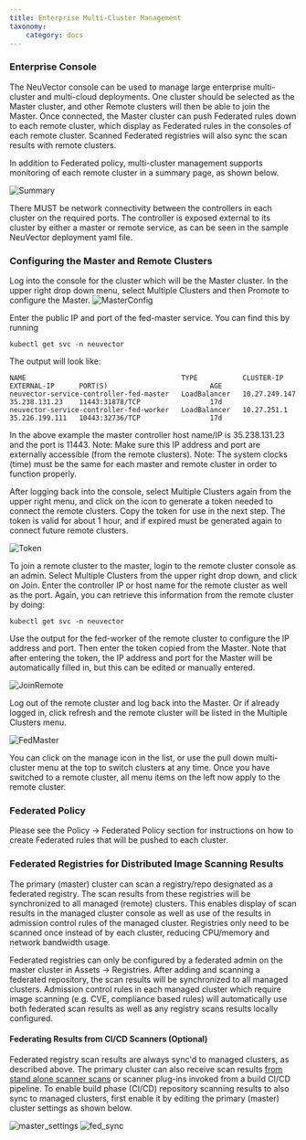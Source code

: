 ```yaml
---
title: Enterprise Multi-Cluster Management
taxonomy:
    category: docs
---
```


### Enterprise Console
The NeuVector console can be used to manage large enterprise multi-cluster and multi-cloud deployments. One cluster should be selected as the Master cluster, and other Remote clusters will then be able to join the Master. Once connected, the Master cluster can push Federated rules down to each remote cluster, which display as Federated rules in the consoles of each remote cluster. Scanned Federated registries will also sync the scan results with remote clusters.

In addition to Federated policy, multi-cluster management supports monitoring of each remote cluster in a summary page, as shown below.

![Summary](/img/04.navigation/02.multicluster/multicluster_summary.png)

There MUST be network connectivity between the controllers in each cluster on the required ports. The controller is exposed external to its cluster by either a master or remote service, as can be seen in the sample NeuVector deployment yaml file.


### Configuring the Master and Remote Clusters

Log into the console for the cluster which will be the Master cluster. In the upper right drop down menu, select Multiple Clusters and then Promote to configure the Master.
![MasterConfig](/img/04.navigation/02.multicluster/master1.png)

Enter the public IP and port of the fed-master service. You can find this by running
```
kubectl get svc -n neuvector
```
The output will look like:
```
NAME                                      TYPE           CLUSTER-IP      EXTERNAL-IP      PORT(S)                         AGE
neuvector-service-controller-fed-master   LoadBalancer   10.27.249.147   35.238.131.23    11443:31878/TCP                 17d
neuvector-service-controller-fed-worker   LoadBalancer   10.27.251.1     35.226.199.111   10443:32736/TCP                 17d
```

In the above example the master controller host name/IP is 35.238.131.23 and the port is 11443. Note: Make sure this IP address and port are externally accessible (from the remote clusters). Note: The system clocks (time) must be the same for each master and remote cluster in order to function properly.

After logging back into the console, select Multiple Clusters again from the upper right menu, and click on the icon to generate a token needed to connect the remote clusters. Copy the token for use in the next step. The token is valid for about 1 hour, and if expired must be generated again to connect future remote clusters.

![Token](/img/04.navigation/02.multicluster/master_token.png)

To join a remote cluster to the master, login to the remote cluster console as an admin. Select Multiple Clusters from the upper right drop down, and click on Join. Enter the controller IP or host name for the remote cluster as well as the port. Again, you can retrieve this information from the remote cluster by doing:
```
kubectl get svc -n neuvector
```
Use the output for the fed-worker of the remote cluster to configure the IP address and port. Then enter the token copied from the Master. Note that after entering the token, the IP address and port for the Master will be automatically filled in, but this can be edited or manually entered.

![JoinRemote](/img/04.navigation/02.multicluster/join_remote.png)

Log out of the remote cluster and log back into the Master. Or if already logged in, click refresh and the remote cluster will be listed in the Multiple Clusters menu.

![FedMaster](/img/04.navigation/02.multicluster/fed_master_list.png)

You can click on the manage icon in the list, or use the pull down multi-cluster menu at the top to switch clusters at any time. Once you have switched to a remote cluster, all menu items on the left now apply to the remote cluster.

### Federated Policy

Please see the Policy -> Federated Policy section for instructions on how to create Federated rules that will be pushed to each cluster.

### Federated Registries for Distributed Image Scanning Results
The primary (master) cluster can scan a registry/repo designated as a federated registry. The scan results from these registries will be synchronized to all managed (remote) clusters. This enables display of scan results in the managed cluster console as well as use of the results in admission control rules of the managed cluster. Registries only need to be scanned once instead of by each cluster, reducing CPU/memory and network bandwidth usage.

Federated registries can only be configured by a federated admin on the master cluster in Assets -> Registries. After adding and scanning a federated repository, the scan results will be synchronized to all managed clusters. Admission control rules in each managed cluster which require image scanning (e.g. CVE, compliance based rules) will automatically use both federated scan results as well as any registry scans results locally configured.

#### Federating Results from CI/CD Scanners (Optional)

Federated registry scan results are always sync'd to managed clusters, as described above. The primary cluster can also receive scan results [from stand alone scanner scans](/scanning/scanners#standalone-scanner-for-local-scanning) or scanner plug-ins invoked from a build CI/CD pipeline. To enable build phase (CI/CD) repository scanning results to also sync to managed clusters, first enable it by editing the primary (master) cluster settings as shown below.

![master_settings](/img/04.navigation/02.multicluster/fed_primary_config.png)
![fed_sync](/img/04.navigation/02.multicluster/fed_reg_sync.png)


